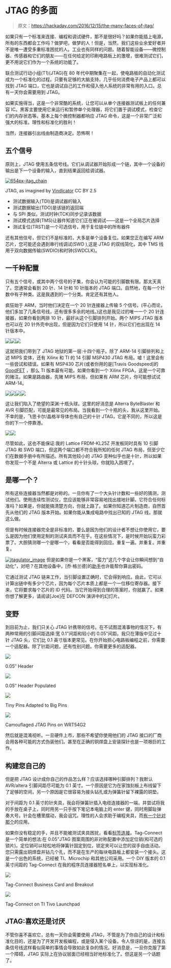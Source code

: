 # JTAG 的多面

> 原文：<https://hackaday.com/2016/12/15/the-many-faces-of-jtag/>

如果只有一个标准来连接、编程和调试硬件，那不是很好吗？如果你能插上电源，所有的东西都会工作吗？做梦吧，做梦的人！但是，当然，我们这些业余爱好者并不是唯一遭受多重标准困扰的人。工业也有同样的问题。随着智能设备——微控制器、传感器和它们的朋友——在任何给定的印刷电路板上的激增，很难测试它们，更不用说它们作为一个系统的功能了。

联合测试行动小组(T1)(JTAG)在 80 年代中期聚集在一起，使电路板的自动化测试成为一个标准化的过程。只要有足够的大脑支持，几乎任何消费电子产品上都可以找到 JTAG 端口，它也是调试自己的工作和侵入他人系统的非常有用的入口。总有一天你会需要用到 JTAG。

如果实施得当，这是一个非常酷的系统，让您可以从单个连接器测试板上的任何兼容 IC。黑客主要使用它来运行和暂停单个处理器，将它们置于调试模式，检查它们的内存状态等。基本上每个微控制器都响应 JTAG 命令，这是一个非常广泛和强大的标准。理性和标准化的胜利！

当然，连接器引出线由制造商决定。恐怖啊！

## 五个信号

原则上，JTAG 使用五条信号线。它们从调试器开始形成一个链，其中一个设备的输出是下一个设备的输入，直到结果返回给调试器。

[![654px-jtag_chain](img/de7b7558d520b447de9173389fecaa30.png)](https://hackaday.com/wp-content/uploads/2016/11/654px-jtag_chain.png)

JTAG, as imagined by [Vindicator](https://commons.wikimedia.org/w/index.php?curid=838166) CC BY 2.5

*   测试数据输入(TDI)是调试器的输入
*   测试数据输出(TDO)是该链的返回端
*   与 SPI 类似，测试时钟(TCK)同步记录该数据
*   测试模式选择(TMS)让器件知道它们正在被调试——这是一个全局芯片选择
*   测试复位(TRST)是一个可选信号，用于复位链中的所有器件

还有其他信号，但它们不是标准的，大多是单个设备复位。如果您正在编写 ARM 芯片，您可能还会遇到串行线调试(SWD ),这是 JTAG 的双线简化，其中 TMS 线用于双向数据传输(SWDIO)和时钟(SWDCLK)。

## 一千种配置

只有五个信号，或其中两个信号的子集，你会认为可能的引脚数有限。那太天真了。您通常会看到 20 针、14 针和 10 针版本的 JTAG 端口。自然地，在每一个针数中有子种类。这是我遇到的一个分类。肯定还有其他人。

疯狂始于 ARM，当时他们决定在一个 20 针连接器上传输 5 个信号。(平心而论，他们多加了几条信号线，还有很多多余的地线。)这也是我见过的唯一一个 20 针连接器，如果你看到两排 10 针，最好从这个引脚排列开始。两个 MIPS JTAG 版本也可以在 20 针外壳中出现，但是因为它们只使用 14 针，所以它们也出现在 14 针版本中。

[![](img/1f1f9764245e1a35c11ebc37d94b8ea7.png)](https://hackaday.com/2016-11-30-173447_1366x1792_scrot/)[![](img/b8ae1abe38891687798203b37be8bba1.png)](https://hackaday.com/2016-11-30-173458_1366x1792_scrot/)[![](img/7c754c71ac1bac7f48aa70a5e1c2e677.png)](https://hackaday.com/2016-11-30-173504_1366x1792_scrot/)

这就把我们带到了 JTAG 地狱的第一层:十四个瓶子。除了 ARM-14 引脚排列和上述 MIPS 变体，还有 Xilinx 和 TI 的 14 引脚 MSP430 JTAG 布局。嘘！这里会有一些尝试和错误。如果有 MSP430 芯片(或者你用的是[Travis Goodspeed]的 [GoodFET](http://goodfet.sourceforge.net/) ，那么 TI 版本最有可能。如果你看到一个 Xilinx FPGA，这是一个可靠的赌注。如果是路由器，先赌 MIPS 布局，但如果有 ARM 芯片，你可能想试试 ARM-14。

[![](img/4247a33f205195211b7db2a50d9a51aa.png)](https://hackaday.com/2016-11-30-173453_1366x1792_scrot/)[![](img/b5b90fa5ee4df1345513f84938c9a0b4.png)](https://hackaday.com/2016-11-30-173540_1366x1792_scrot/)[![](img/61044f6feab8833d0907d79a39bcd25b.png)](https://hackaday.com/2016-11-30-173606_1366x1792_scrot/)[![](img/d6733422e67127154d88af419e64463f.png)](https://hackaday.com/2016-11-30-173546_1366x1792_scrot/)

这让我们陷入了绝望的深渊:十瓶头球。这里的好消息是 Alterra ByteBlaster 和 AVR 引脚匹配，可能是最常见的布局。当我看到一个十瓶的头，我从这里开始。不幸的是，飞思卡尔/晶格半导体也有自己的十针 JTAG，它是不同的，所以这是你的下一个停靠港。

[![](img/9766e0714697808bc1cb664f5619e60d.png)](https://hackaday.com/2016-11-30-173509_1366x1792_scrot/)[![](img/6cec608ed1b11bd868f06ee579ee5187.png)](https://hackaday.com/2016-11-30-173534_1366x1792_scrot/)

尽管如此，这也不能保证:我的 Lattice FRDM-KL25Z 开发板同时具有 10 引脚 JTAG 和 SWD 端口，但这两个端口都不符合我所知的任何 JTAG 布局，但至少它们在数据手册中有所描述。所有其他较小的 JTAG 变种似乎也是十针，所以如果你发现一个不是 Alterra 或 Lattice 的十针头球，你就陷入困境了。

## 是哪一个？

所有这些连接器当然都是对称的。一旦你有了一个大头针计数和一些好的猜测，测试他们。使用连续性测试仪，您应该能够非常容易地找出接地针脚。它符合任何标准吗？如果是，你就能搞清楚方向，你就上路了。如果你知道芯片制造商，自然首先从他们的 JTAG 版本开始。如果你能从集成电路中找出已知的 JTAG 线，那就这么做。

但是有时候连接器完全是非标准的，要么是因为他们的设计者不想让你使用它，要么是因为他们使用定制的测试夹具而不在乎。在这些情况下，是时候开始玩蛮力彩票了。大胆猜测哪一个是哪一个，看看是否能得到回应。重复一遍。并重复。并重复。

[![jtagulator_image](img/f7a44b173fa41aa066c4df6ea5977163.png)](https://hackaday.com/wp-content/uploads/2016/11/jtagulator_image.png) 但是如果你是一个黑客，“蛮力”这几个字会让你瞬间想到“自动化”，对吧？在其他设备中，[乔·格兰德]的[助手](http://www.grandideastudio.com/jtagulator/)也许能帮你算出密码。

它通过测试 JTAG 链来工作，当引脚设置正确时，它会得到响应。由此，它可以计算出链中有多少个芯片，因为每个芯片本质上都是一个一位移位寄存器。接下来，它将要求每个芯片的 ID 代码。当它开始得到合理的答案时，你就赢了。如果你想了解更多，请阅读[Joe]在 DEFCON 演讲中的幻灯片。

## 变野

到目前为止，我们只关心 JTAG 针携带的信号。在不试图混淆事物的情况下，有两种常用的引脚间距选择:宽 0.1”间距和较小的 0.05”间距。我只在薄版中见过十针 JTAG 头，它们比 0.1 英寸版本更常见。在你开始担心电路板编程之前，你需要一个适配器。除了针距问题，还有性别问题。你需要更多的适配器。

[![](img/2eb122aa71b85c32e1730fcfcea32b29.png)](https://hackaday.com/dscf9066/)

0.05″ Header

[![](img/b57195ae0bd15b55ccb24589061c3049.png)](https://hackaday.com/dscf9067/)

0.05″ Header Populated

[![](img/850769dea12bf01269710b578f95ad6f.png)](https://hackaday.com/dscf9073/)

Tiny Pins Adapted to Big Pins

[![](img/314f43fcdd8fa4cbcff52826e3b89f2e.png)](https://hackaday.com/wrt54g2/)

Camouflaged JTAG Pins on WRT54G2

然后就是混淆视听。一旦硬件上市，那些不希望你使用他们的 JTAG 接口的厂商会用各种可能的方式伪装他们。甚至在正确的铜焊盘上安装探针也是一项艰巨的工作。

## 构建您自己的

但是把 JTAG 设计成你自己的作品怎么样？应该选择哪种引脚排列？我默认 AVR/altera 引脚间距尽可能为 0.1 英寸。一个原因是它为在家蚀刻板上布线留下了足够的空间，另一个原因是它很容易为接头钻孔或为弹簧针留下裸露的铜垫。

对于间距为 0.1 英寸的针夹具，我会将弹簧针插入电缆连接器的一端，并尝试将我的手放在桌子上，同时用另一只手按下笔记本电脑上的 enter 键，同时用脚趾弹奏大号。针会在槽里摆动，我会诅咒。理性的人会求助于编程夹具，而[有一个针对那个](https://hackaday.com/2016/10/23/openfixture-takes-the-pain-out-of-pogo-pins/)的应用。

如果你没有稳定的手，并且不能被测试夹具困扰，看看[标签连接](http://www.tag-connect.com/)。Tag-Connect 是一个简单的想法:在 0.05”JTAG 图案周围的非对称配置中添加定位销(和可选的锁片)。定位销可以轻松地将弹簧针固定到位，锁定夹可以让您的双手自由活动。您只需露出铜焊盘并钻几个孔，而不是在生产的每块电路板上都安装一个接头。这是一个出色的系统，已经被 TI、Microchip 和其他公司采用。一个 DIY 版本的 0.1 英寸间距的 Tag-Connect 在我的程序员连接器短名单上，以实现标准化。

[![](img/319d1ef51131ef7f37d69060457fd5a2.png)](https://hackaday.com/dscf9072/)

Tag-Connect Business Card and Breakout

[![](img/696130f55da8690d7b171b75e6ae3754.png)](https://hackaday.com/dscf9068/)

Tag-Connect on TI Tivo Launchpad

## JTAG:喜欢还是讨厌

不管你喜不喜欢它，总有一天你会需要使用 JTAG，不管是为了你自己的设计和标准化目的，还是为了开发开发板编程，或是侵入某个设备。令人惊讶的是，连接五条信号线这样看似简单的事情会导致如此复杂的情况。好消息是，一旦你克服了第一个障碍，JTAG 实际上在协议层面已经相当好地标准化了。但这是另一个话题了。